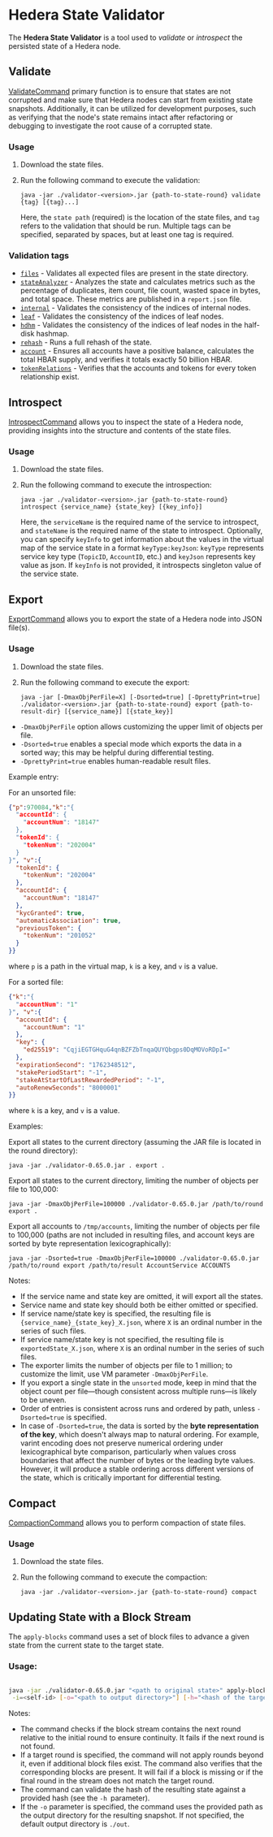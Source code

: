 # Hedera State Validator

The **Hedera State Validator** is a tool used to _validate_ or _introspect_ the persisted state of a Hedera node.

## Validate

[ValidateCommand](src/main/java/com/hedera/statevalidation/ValidateCommand.java) primary function is to ensure that states are not corrupted and make sure that Hedera nodes can start from existing state snapshots.
Additionally, it can be utilized for development purposes, such as verifying
that the node's state remains intact after refactoring or debugging to investigate the root cause
of a corrupted state.

### Usage

1. Download the state files.
2. Run the following command to execute the validation:

   ```shell
   java -jar ./validator-<version>.jar {path-to-state-round} validate {tag} [{tag}...]
   ```

   Here, the `state path` (required) is the location of the state files, and `tag` refers to the validation that should be run. Multiple tags can be specified, separated by spaces, but at least one tag is required.

### Validation tags

- [`files`](src/main/java/com/hedera/statevalidation/validators/merkledb/FileLayout.java) - Validates all expected files are present in the state directory.
- [`stateAnalyzer`](/src/main/java/com/hedera/statevalidation/validators/merkledb/StateAnalyzer.java) - Analyzes the state and calculates metrics such as the percentage of duplicates,
  item count, file count, wasted space in bytes, and total space. These metrics are published in a `report.json` file.
- [`internal`](/src/main/java/com/hedera/statevalidation/validators/merkledb/ValidateInternalIndex.java) - Validates the consistency of the indices of internal nodes.
- [`leaf`](/src/main/java/com/hedera/statevalidation/validators/merkledb/ValidateLeafIndex.java) - Validates the consistency of the indices of leaf nodes.
- [`hdhm`](/src/main/java/com/hedera/statevalidation/validators/merkledb/ValidateLeafIndexHalfDiskHashMap.java) - Validates the consistency of the indices of leaf nodes in the half-disk hashmap.
- [`rehash`](/src/main/java/com/hedera/statevalidation/validators/state/Rehash.java) - Runs a full rehash of the state.
- [`account`](/src/main/java/com/hedera/statevalidation/validators/servicesstate/AccountValidator.java) - Ensures all accounts have a positive balance, calculates the total HBAR supply,
  and verifies it totals exactly 50 billion HBAR.
- [`tokenRelations`](/src/main/java/com/hedera/statevalidation/validators/servicesstate/TokenRelationsIntegrity.java) - Verifies that the accounts and tokens for every token relationship exist.

## Introspect

[IntrospectCommand](src/main/java/com/hedera/statevalidation/IntrospectCommand.java) allows you to inspect the state of a Hedera node, providing insights into the structure and contents of the state files.

### Usage

1. Download the state files.
2. Run the following command to execute the introspection:

   ```shell
   java -jar ./validator-<version>.jar {path-to-state-round} introspect {service_name} {state_key} [{key_info}]
   ```

   Here, the `serviceName` is the required name of the service to introspect, and `stateName` is the required name of the state to introspect.
   Optionally, you can specify `keyInfo` to get information about the values in the virtual map of the service state in a format `keyType:keyJson`:
   `keyType` represents service key type (`TopicID`, `AccountID`, etc.) and `keyJson` represents key value as json.
   If `keyInfo` is not provided, it introspects singleton value of the service state.

## Export

[ExportCommand](src/main/java/com/hedera/statevalidation/ExportCommand.java) allows you to export the state of a Hedera node into JSON file(s).

### Usage

1. Download the state files.
2. Run the following command to execute the export:

   ```shell
   java -jar [-DmaxObjPerFile=X] [-Dsorted=true] [-DprettyPrint=true] ./validator-<version>.jar {path-to-state-round} export {path-to-result-dir} [{service_name}] [{state_key}]
   ```

- `-DmaxObjPerFile` option allows customizing the upper limit of objects per file.
- `-Dsorted=true` enables a special mode which exports the data in a sorted way; this may be helpful during differential testing.
- `-DprettyPrint=true` enables human-readable result files.

Example entry:

For an unsorted file:

```json
{"p":970084,"k":"{
  "accountId": {
    "accountNum": "18147"
  },
  "tokenId": {
    "tokenNum": "202004"
  }
}", "v":{
  "tokenId": {
    "tokenNum": "202004"
  },
  "accountId": {
    "accountNum": "18147"
  },
  "kycGranted": true,
  "automaticAssociation": true,
  "previousToken": {
    "tokenNum": "201052"
  }
}}
```

where `p` is a path in the virtual map, `k` is a key, and `v` is a value.

For a sorted file:

```json
{"k":"{
  "accountNum": "1"
}", "v":{
  "accountId": {
    "accountNum": "1"
  },
  "key": {
    "ed25519": "CqjiEGTGHquG4qnBZFZbTnqaQUYQbgps0DqMOVoRDpI="
  },
  "expirationSecond": "1762348512",
  "stakePeriodStart": "-1",
  "stakeAtStartOfLastRewardedPeriod": "-1",
  "autoRenewSeconds": "8000001"
}}
```

where `k` is a key, and `v` is a value.

Examples:

Export all states to the current directory (assuming the JAR file is located in the round directory):

```shell
java -jar ./validator-0.65.0.jar . export .
```

Export all states to the current directory, limiting the number of objects per file to 100,000:

```shell
java -jar -DmaxObjPerFile=100000 ./validator-0.65.0.jar /path/to/round export .
```

Export all accounts to `/tmp/accounts`, limiting the number of objects per file to 100,000 (paths are not included in resulting files, and account keys are sorted by byte representation lexicographically):

```shell
java -jar -Dsorted=true -DmaxObjPerFile=100000 ./validator-0.65.0.jar /path/to/round export /path/to/result AccountService ACCOUNTS
```

Notes:
- If the service name and state key are omitted, it will export all the states.
- Service name and state key should both be either omitted or specified.
- If service name/state key is specified, the resulting file is `{service_name}_{state_key}_X.json`, where `X` is an ordinal number in the series of such files.
- If service name/state key is not specified, the resulting file is `exportedState_X.json`, where `X` is an ordinal number in the series of such files.
- The exporter limits the number of objects per file to 1 million; to customize the limit, use VM parameter `-DmaxObjPerFile`.
- If you export a single state in the `unsorted` mode, keep in mind that the object count per file—though consistent across multiple runs—is likely to be uneven.
- Order of entries is consistent across runs and ordered by path, unless `-Dsorted=true` is specified.
- In case of `-Dsorted=true`, the data is sorted by the **byte representation of the key**, which doesn't always map to natural ordering. For example, varint encoding does not preserve numerical ordering under lexicographical byte comparison, particularly when values cross boundaries that affect the number of bytes or the leading byte values. However, it will produce a stable ordering across different versions of the state, which is critically important for differential testing.

## Compact

[CompactionCommand](src/main/java/com/hedera/statevalidation/CompactionCommand.java) allows you to perform compaction of state files.

### Usage

1. Download the state files.
2. Run the following command to execute the compaction:

   ```shell
   java -jar ./validator-<version>.jar {path-to-state-round} compact
   ```

## Updating State with a Block Stream

The `apply-blocks` command uses a set of block files to advance a given state from the current state to the target state.

### Usage:

```bash

java -jar ./validator-0.65.0.jar "<path to original state>" apply-blocks "<path to a directory with block stream files>" \
 -i=<self-id> [-o="<path to output directory>"] [-h="<hash of the target state>"] [-t="<target round>"]
```

Notes:

- The command checks if the block stream contains the next round relative to the initial round to ensure continuity. It fails if the next round is not found.
- If a target round is specified, the command will not apply rounds beyond it, even if additional block files exist.
  The command also verifies that the corresponding blocks are present. It will fail if a block is missing or if the final round in the stream does not match the target round.
- The command can validate the hash of the resulting state against a provided hash (see the `-h `parameter).
- If the `-o` parameter is specified, the command uses the provided path as the output directory for the resulting snapshot. If not specified, the default output directory is `./out`.

